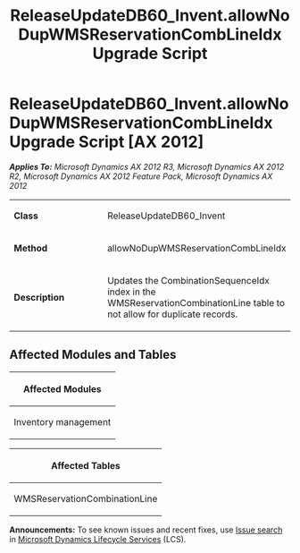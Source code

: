 ﻿---
title: ReleaseUpdateDB60_Invent.allowNoDupWMSReservationCombLineIdx Upgrade Script
TOCTitle: ReleaseUpdateDB60_Invent.allowNoDupWMSReservationCombLineIdx Upgrade Script
ms:assetid: c90f5be1-6db1-e1e4-b7e1-1fa9229d0a79
ms:mtpsurl: https://msdn.microsoft.com/en-us/library/JJ719607(v=AX.60)
ms:contentKeyID: 49711174
ms.date: 05/18/2015
mtps_version: v=AX.60
---

# ReleaseUpdateDB60\_Invent.allowNoDupWMSReservationCombLineIdx Upgrade Script [AX 2012]


_**Applies To:** Microsoft Dynamics AX 2012 R3, Microsoft Dynamics AX 2012 R2, Microsoft Dynamics AX 2012 Feature Pack, Microsoft Dynamics AX 2012_

<table>
<colgroup>
<col style="width: 50%" />
<col style="width: 50%" />
</colgroup>
<tbody>
<tr class="odd">
<td><p><strong>Class</strong></p></td>
<td><p>ReleaseUpdateDB60_Invent</p></td>
</tr>
<tr class="even">
<td><p><strong>Method</strong></p></td>
<td><p>allowNoDupWMSReservationCombLineIdx</p></td>
</tr>
<tr class="odd">
<td><p><strong>Description</strong></p></td>
<td><p>Updates the CombinationSequenceIdx index in the WMSReservationCombinationLine table to not allow for duplicate records.</p></td>
</tr>
</tbody>
</table>


## Affected Modules and Tables

<table>
<colgroup>
<col style="width: 100%" />
</colgroup>
<thead>
<tr class="header">
<th><p>Affected Modules</p></th>
</tr>
</thead>
<tbody>
<tr class="odd">
<td><p>Inventory management</p></td>
</tr>
</tbody>
</table>


<table>
<colgroup>
<col style="width: 100%" />
</colgroup>
<thead>
<tr class="header">
<th><p>Affected Tables</p></th>
</tr>
</thead>
<tbody>
<tr class="odd">
<td><p>WMSReservationCombinationLine</p></td>
</tr>
</tbody>
</table>

  
**Announcements:** To see known issues and recent fixes, use [Issue search](http://go.microsoft.com/fwlink/?linkid=389258) in [Microsoft Dynamics Lifecycle Services](http://go.microsoft.com/fwlink/?linkid=306505) (LCS).

